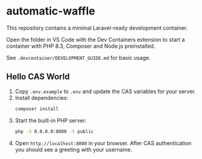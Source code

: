 # automatic-waffle

This repository contains a minimal Laravel-ready development container.

Open the folder in VS Code with the Dev Containers extension to start
a container with PHP 8.3, Composer and Node.js preinstalled.

See `.devcontainer/DEVELOPMENT_GUIDE.md` for basic usage.

## Hello CAS World

1. Copy `.env.example` to `.env` and update the CAS variables for your server.
2. Install dependencies:
   ```bash
   composer install
   ```
3. Start the built-in PHP server:
   ```bash
   php -S 0.0.0.0:8000 -t public
   ```
4. Open `http://localhost:8000` in your browser. After CAS authentication you
   should see a greeting with your username.
